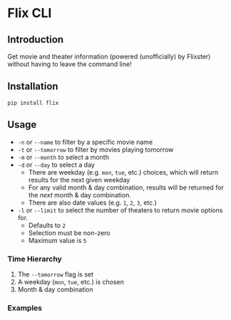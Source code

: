 # Flix CLI

## Introduction
Get movie and theater information (powered (unofficially) by Flixster) without having to leave the command line!

## Installation
`pip install flix`

## Usage

* `-n` or `--name` to filter by a specific movie name
* `-t` or `--tomorrow` to filter by movies playing tomorrow
* `-m` or `--month` to select a month
* `-d` or `--day` to select a day
  * There are weekday (e.g. `mon`, `tue`, etc.) choices, which will return results for the next given weekday
  * For any valid month & day combination, results will be returned for the *next* month & day combination.
  * There are also date values (e.g. `1`, `2`, `3`, etc.)
* `-l` or `--limit` to select the number of theaters to return movie options for.
  * Defaults to `2`
  * Selection must be non-zero
  * Maximum value is `5`

### Time Hierarchy
1. The `--tomorrow` flag is set
2. A weekday (`mon`, `tue`, etc.) is chosen
3. Month & day combination

### Examples

